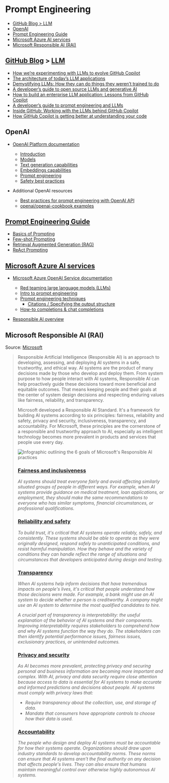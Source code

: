 # Prompt Engineering

- [GitHub Blog > LLM](#github-blog-llm)
- [OpenAI](#openai)
- [Prompt Engineering Guide](#prompt-engineering-guide)
- [Microsoft Azure AI services](#microsoft-azure-ai-services)
- [Microsoft Responsible AI (RAI)](#microsoft-responsible-ai-rai)

## [GitHub Blog](https://github.blog) > [LLM](https://github.blog/tag/llm/)

- [How we’re experimenting with LLMs to evolve GitHub Copilot](https://github.blog/2023-12-06-how-were-experimenting-with-llms-to-evolve-github-copilot/)
- [The architecture of today’s LLM applications](https://github.blog/2023-10-30-the-architecture-of-todays-llm-applications/)
- [Demystifying LLMs: How they can do things they weren’t trained to do](https://github.blog/2023-10-27-demystifying-llms-how-they-can-do-things-they-werent-trained-to-do/)
- [A developer’s guide to open source LLMs and generative AI](https://github.blog/2023-10-05-a-developers-guide-to-open-source-llms-and-generative-ai/)
- [How to build an enterprise LLM application: Lessons from GitHub Copilot](https://github.blog/2023-09-06-how-to-build-an-enterprise-llm-application-lessons-from-github-copilot/)
- [A developer’s guide to prompt engineering and LLMs](https://github.blog/2023-07-17-prompt-engineering-guide-generative-ai-llms/)
- [Inside GitHub: Working with the LLMs behind GitHub Copilot](https://github.blog/2023-05-17-inside-github-working-with-the-llms-behind-github-copilot/)
- [How GitHub Copilot is getting better at understanding your code](https://github.blog/2023-05-17-how-github-copilot-is-getting-better-at-understanding-your-code/)

## OpenAI

- [OpenAI Platform documentation](https://platform.openai.com/docs/introduction)
  - [Introduction](https://platform.openai.com/docs/introduction)
  - [Models](https://platform.openai.com/docs/models)
  - [Text generation capabilities](https://platform.openai.com/docs/guides/text-generation)
  - [Embeddings capabilities](https://platform.openai.com/docs/guides/embeddings)
  - [Prompt engineering](https://platform.openai.com/docs/guides/prompt-engineering)
  - [Safety best practices](https://platform.openai.com/docs/guides/safety-best-practices)

- Additional OpenAI resources
  - [Best practices for prompt engineering with OpenAI API](https://help.openai.com/en/articles/6654000-best-practices-for-prompt-engineering-with-openai-api)
  - [openai/openai-cookbook examples](https://github.com/openai/openai-cookbook/tree/main/examples)

## [Prompt Engineering Guide](https://www.promptingguide.ai/)

- [Basics of Prompting](https://www.promptingguide.ai/introduction/basics)
- [Few-shot Prompting](https://www.promptingguide.ai/techniques/fewshot)
- [Retrieval Augmented Generation (RAG)](https://www.promptingguide.ai/techniques/rag)
- [ReAct Prompting](https://www.promptingguide.ai/techniques/react)

## [Microsoft Azure AI services](https://learn.microsoft.com/en-us/azure/ai-services/)

- [Microsoft Azure OpenAI Service documentation](https://learn.microsoft.com/en-us/azure/ai-services/openai/)
  - [Red teaming large language models (LLMs)](https://learn.microsoft.com/en-us/azure/ai-services/openai/concepts/red-teaming)
  - [Intro to prompt engineering](https://learn.microsoft.com/en-us/azure/ai-services/openai/concepts/prompt-engineering)
  - [Prompt engineering techniques](https://learn.microsoft.com/en-us/azure/ai-services/openai/concepts/advanced-prompt-engineering?pivots=programming-language-chat-completions)
    - [Citations / Specifying the output structure](https://learn.microsoft.com/en-us/azure/ai-services/openai/concepts/advanced-prompt-engineering?pivots=programming-language-chat-completions#specifying-the-output-structure)
  - [How-to completions & chat completions](https://learn.microsoft.com/en-us/azure/ai-services/openai/how-to/chatgpt?tabs=python&pivots=programming-language-chat-completions)

- [Responsible AI overview](https://learn.microsoft.com/en-us/legal/cognitive-services/openai/overview?context=%2Fazure%2Fai-services%2Fopenai%2Fcontext%2Fcontext)

## Microsoft Responsible AI (RAI)

Source: [Microsoft](https://learn.microsoft.com/en-us/azure/machine-learning/concept-responsible-ai?view=azureml-api-2)

> Responsible Artificial Intelligence (Responsible AI) is an approach to developing, assessing, and deploying AI systems in a safe, trustworthy, and ethical way. AI systems are the product of many decisions made by those who develop and deploy them. From system purpose to how people interact with AI systems, Responsible AI can help proactively guide these decisions toward more beneficial and equitable outcomes. That means keeping people and their goals at the center of system design decisions and respecting enduring values like fairness, reliability, and transparency.
>
> Microsoft developed a Responsible AI Standard. It's a framework for building AI systems according to six principles: fairness, reliability and safety, privacy and security, inclusiveness, transparency, and accountability. For Microsoft, these principles are the cornerstone of a responsible and trustworthy approach to AI, especially as intelligent technology becomes more prevalent in products and services that people use every day.
>
> ![Infographic outlining the 6 goals of Microsoft's Responsible AI practices](https://learn.microsoft.com/en-us/azure/machine-learning/media/concept-responsible-ai/concept-responsible-ml.png)
>
> ### [**Fairness and inclusiveness**](https://learn.microsoft.com/en-us/azure/machine-learning/concept-responsible-ai?view=azureml-api-2#fairness-and-inclusiveness)
>
> _AI systems should treat everyone fairly and avoid affecting similarly situated groups of people in different ways. For example, when AI systems provide guidance on medical treatment, loan applications, or employment, they should make the same recommendations to everyone who has similar symptoms, financial circumstances, or professional qualifications._
>
> ### [**Reliability and safety**](https://learn.microsoft.com/en-us/azure/machine-learning/concept-responsible-ai?view=azureml-api-2#reliability-and-safety)
>
> _To build trust, it's critical that AI systems operate reliably, safely, and consistently. These systems should be able to operate as they were originally designed, respond safely to unanticipated conditions, and resist harmful manipulation. How they behave and the variety of conditions they can handle reflect the range of situations and circumstances that developers anticipated during design and testing._
>
> ### [**Transparency**](https://learn.microsoft.com/en-us/azure/machine-learning/concept-responsible-ai?view=azureml-api-2#transparency)
>
> _When AI systems help inform decisions that have tremendous impacts on people's lives, it's critical that people understand how those decisions were made. For example, a bank might use an AI system to decide whether a person is creditworthy. A company might use an AI system to determine the most qualified candidates to hire._
>
> _A crucial part of transparency is interpretability: the useful explanation of the behavior of AI systems and their components. Improving interpretability requires stakeholders to comprehend how and why AI systems function the way they do. The stakeholders can then identify potential performance issues, fairness issues, exclusionary practices, or unintended outcomes._
>
> ### [**Privacy and security**](https://learn.microsoft.com/en-us/azure/machine-learning/concept-responsible-ai?view=azureml-api-2#privacy-and-security)
>
> _As AI becomes more prevalent, protecting privacy and securing personal and business information are becoming more important and complex. With AI, privacy and data security require close attention because access to data is essential for AI systems to make accurate and informed predictions and decisions about people. AI systems must comply with privacy laws that:_
>
> - _Require transparency about the collection, use, and storage of data._
> - _Mandate that consumers have appropriate controls to choose how their data is used._
>
> ### [**Accountability**](https://learn.microsoft.com/en-us/azure/machine-learning/concept-responsible-ai?view=azureml-api-2#accountability)
>
> _The people who design and deploy AI systems must be accountable for how their systems operate. Organizations should draw upon industry standards to develop accountability norms. These norms can ensure that AI systems aren't the final authority on any decision that affects people's lives. They can also ensure that humans maintain meaningful control over otherwise highly autonomous AI systems._
